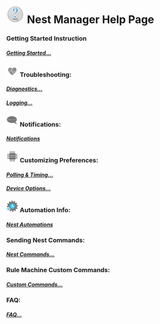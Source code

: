# <img src="https://github.com/tonesto7/nest-manager/raw/master/Images/App/help_icon.png" width="48" height="48"> Nest Manager Help Page 


### Getting Started Instruction

#### *[Getting Started...](https://cdn.rawgit.com/tonesto7/nest-manager/master/Documents/help/getting-started.html)*

### <img src="https://raw.githubusercontent.com/tonesto7/nest-manager/master/Images/App/diag_icon.png" width="32" height="32"> Troubleshooting:

#### *[Diagnostics...](https://cdn.rawgit.com/tonesto7/nest-manager/master/Documents/help/diagnostics.html)*
#### *[Logging...](https://cdn.rawgit.com/tonesto7/nest-manager/master/Documents/help/logging.html)*

### <img src="https://raw.githubusercontent.com/tonesto7/nest-manager/master/Images/App/notification_icon.png" width="32" height="32"> Notifications:

#### *[Notifications](https://cdn.rawgit.com/tonesto7/nest-manager/master/Documents/help/notifications.html)*

### <img src="https://raw.githubusercontent.com/tonesto7/nest-manager/master/Images/App/device_pref_icon.png" width="32" height="32"> Customizing Preferences:

#### *[Polling & Timing...](https://cdn.rawgit.com/tonesto7/nest-manager/master/Documents/help/polling-timing.html)*

#### *[Device Options...](https://cdn.rawgit.com/tonesto7/nest-manager/master/Documents/help/device-preferences.html)*

### <img src="https://raw.githubusercontent.com/tonesto7/nest-manager/master/Images/App/automation_icon.png" width="32" height="32"> Automation Info:

#### *[Nest Automations](https://cdn.rawgit.com/tonesto7/nest-manager/master/Documents/help/nest-automations.html)*

### Sending Nest Commands:

#### *[Nest Commands...](https://cdn.rawgit.com/tonesto7/nest-manager/master/Documents/help/nest-commands.html)*

### Rule Machine Custom Commands:

#### *[Custom Commands...](https://cdn.rawgit.com/tonesto7/nest-manager/master/Documents/help/rule-machine-cmds.html)*

### FAQ:

#### *[FAQ...](https://cdn.rawgit.com/tonesto7/nest-manager/master/Documents/help/nm-faq.html)*

